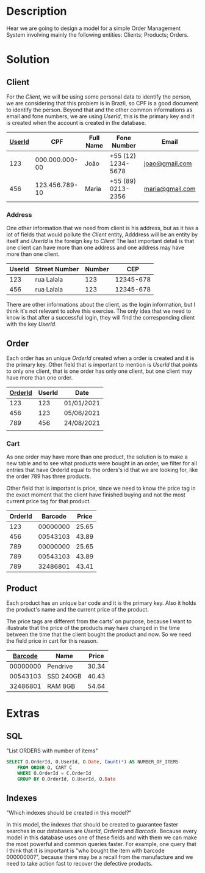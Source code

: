 # Description

Hear we are going to design a model for a simple Order Management System involving mainly the
following entities: Clients; Products; Orders.


# Solution

## Client

For the *Client*, we will be using some personal data to identify the person, we are considering that
this problem is in Brazil, so CPF is a good document to identify the person. Beyond that and the other
common informations as email and fone numbers, we are using *UserId*, this is the primary key and it is 
created when the account is created in the database.

| <u>UserId</u> | CPF            | Full Name | Fone Number        | Email           |
|---------------|----------------|-----------|--------------------|-----------------|
| 123           | 000.000.000-00 | João      | +55 (12) 1234-5678 | joao@gmail.com  |
| 456           | 123.456.789-10 | Maria     | +55 (89) 0213-2356 | maria@gmail.com |


### Address

One other information that we need from client is his address, but as it has a lot of fields
that would pollute the *Client* entity, Adddress will be an entity by itself and *UserId* is the
foreign key to *Client* The last important detail is that one client can have more than one address 
and one address may have more than one client.

| UserId | Street Number | Number | CEP       |
|--------|---------------|--------|-----------|
| 123    | rua Lalala    | 123    | 12345-678 |
| 456    | rua Lalala    | 123    | 12345-678 |

There are other informations about the client, as the login information, but I think it's not relevant
to solve this exercise. The only idea that we need to know is that after a successful login, they will
find the corresponding client with the key *UserId*.

## Order

Each order has an unique *OrderId* created when a order is created and it is the primary key.
Other field that is important to mention is *UserId* that points to
only one client, that is one order has only one client, but one client may have more than one 
order.

| <u>OrderId</u> | UserId | Date       |
|----------------|--------|------------|
| 123            | 123    | 01/01/2021 |
| 456            | 123    | 05/06/2021 |
| 789            | 456    | 24/08/2021 |
|                |        |            |

### Cart

As one order may have more than one product, the solution is to make a new table and to see 
what products were bought in an order, we filter for all entries that have OrderId equal to
the orders's id that we are looking for, like the order 789 has three products.

Other field that is important is price, since we need to know the price tag in the exact
moment that the client have finished buying and not the most current price tag for that 
product.

| OrderId | Barcode  | Price |
|---------|----------|-------|
| 123     | 00000000 | 25.65 |
| 456     | 00543103 | 43.89 |
| 789     | 00000000 | 25.65 |
| 789     | 00543103 | 43.89 |
| 789     | 32486801 | 43.41 |

## Product

Each product has an unique bar code and it is the primary key. Also it holds the product's
name and the current price of the product. 

The price tags are different from the carts' on purpose, because I want to illustrate that
the price of the products may have changed in the time between the time that the client bought
the product and now. So we need the field price in cart for this reason.

| <u>Barcode</u> | Name      | Price |
|----------------|-----------|-------|
| 00000000       | Pendrive  | 30.34 |
| 00543103       | SSD 240GB | 40.43 |
| 32486801       | RAM 8GB   | 54.64 |

# Extras

## SQL

"List ORDERS with number of items"
~~~sql
SELECT O.OrderId, O.UserId, O.Date, Count(*) AS NUMBER_OF_ITEMS
    FROM ORDER O, CART C
    WHERE O.OrderId = C.OrderId
    GROUP BY O.OrderId, O.UserId, O.Date
~~~

## Indexes

"Which indexes should be created in this model?"

In this model, the indexes that should be created to guarantee faster searches in our databases
are *UserId*, *OrderId* and *Barcode*. Because every model in this database uses one of these 
fields and with them we can make the most powerful and common queries faster. For example, one
query that I think that it is important is "who bought the item with barcode 00000000?", because
there may be a recall from the manufacture and we need to take action fast to recover the defective
products. 

